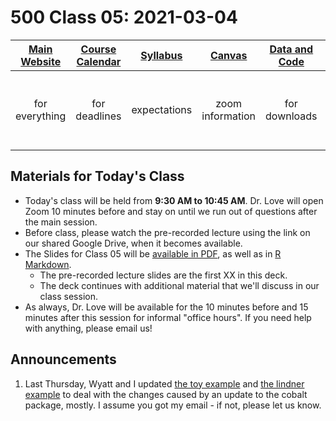 # 500 Class 05: 2021-03-04

[Main Website](https://thomaselove.github.io/500/) | [Course Calendar](https://thomaselove.github.io/500/calendar.html) | [Syllabus](https://thomaselove.github.io/500-2021-syllabus/) | [Canvas](https://canvas.case.edu) | [Data and Code](https://github.com/THOMASELOVE/500-data) | Need Help?
:-----------: | :--------------: | :----------: | :---------: | :-------------: | :-----------: 
for everything | for deadlines | expectations | zoom information | for downloads | email `500-help` at `case dot edu`

## Materials for Today's Class

- Today's class will be held from **9:30 AM to 10:45 AM**. Dr. Love will open Zoom 10 minutes before and stay on until we run out of questions after the main session.
- Before class, please watch the pre-recorded lecture using the link on our shared Google Drive, when it becomes available.
- The Slides for Class 05 will be [available in PDF](https://github.com/THOMASELOVE/500-2021/blob/master/classes/class05/500_2021_slides05.pdf), as well as in [R Markdown](https://github.com/THOMASELOVE/500-2021/blob/master/classes/class05/500_2021_slides05.Rmd).
    - The pre-recorded lecture slides are the first XX in this deck. 
    - The deck continues with additional material that we'll discuss in our class session.
- As always, Dr. Love will be available for the 10 minutes before and 15 minutes after this session for informal "office hours". If you need help with anything, please email us!

## Announcements

1. Last Thursday, Wyatt and I updated [the toy example](https://github.com/THOMASELOVE/500-data/tree/master/toy2021) and [the lindner example](https://github.com/THOMASELOVE/500-data/tree/master/lindner) to deal with the changes caused by an update to the cobalt package, mostly. I assume you got my email - if not, please let us know.


